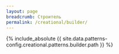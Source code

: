 ```yaml
---
layout: page
breadcrumb: Строитель
permalink: /creational/builder/
---
```


{% include_absolute {{ site.data.patterns-config.creational.patterns.builder.path }} %}
